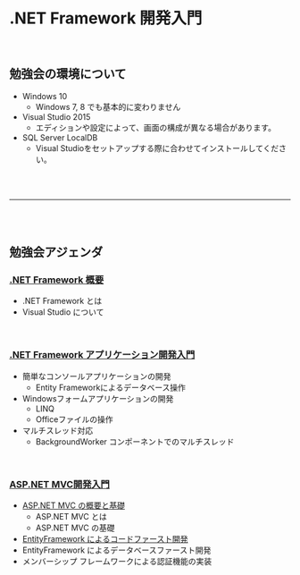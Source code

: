 # .NET Framework 開発入門

<br>

## 勉強会の環境について

* Windows 10
  - Windows 7, 8 でも基本的に変わりません
* Visual Studio 2015
  - エディションや設定によって、画面の構成が異なる場合があります。
* SQL Server LocalDB
  - Visual Studioをセットアップする際に合わせてインストールしてください。

<br>
<br>

------

<br>
<br>

## 勉強会アジェンダ

### [.NET Framework 概要](./about-001.html)

* .NET Framework とは
* Visual Studio について

<br>

### [.NET Framework アプリケーション開発入門](./classic-index.html)

* 簡単なコンソールアプリケーションの開発
  - Entity Frameworkによるデータベース操作
* Windowsフォームアプリケーションの開発
  - LINQ
  - Officeファイルの操作
* マルチスレッド対応
  - BackgroundWorker コンポーネントでのマルチスレッド

<br>

### [ASP.NET MVC開発入門](./asp-index.html)

* [ASP.NET MVC の概要と基礎](./asp-001.html)
  - ASP.NET MVC とは
  - ASP.NET MVC の基礎
* [EntityFramework によるコードファースト開発](./asp-002.html)
* EntityFramework によるデータベースファースト開発
* メンバーシップ フレームワークによる認証機能の実装

<br>
<br>
